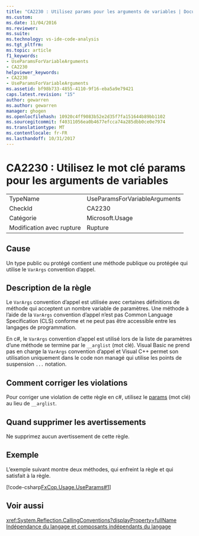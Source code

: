 ```yaml
---
title: "CA2230 : Utilisez params pour les arguments de variables | Documents Microsoft"
ms.custom: 
ms.date: 11/04/2016
ms.reviewer: 
ms.suite: 
ms.technology: vs-ide-code-analysis
ms.tgt_pltfrm: 
ms.topic: article
f1_keywords:
- UseParamsForVariableArguments
- CA2230
helpviewer_keywords:
- CA2230
- UseParamsForVariableArguments
ms.assetid: bf98b733-4855-4110-9f16-eba5a9e79421
caps.latest.revision: "15"
author: gewarren
ms.author: gewarren
manager: ghogen
ms.openlocfilehash: 10920c4ff9083b52e2d35f7fa151644b89bb1102
ms.sourcegitcommit: f40311056ea0b4677efcca74a285dbb0ce0e7974
ms.translationtype: MT
ms.contentlocale: fr-FR
ms.lasthandoff: 10/31/2017
---
```

# <a name="ca2230-use-params-for-variable-arguments"></a>CA2230 : Utilisez le mot clé params pour les arguments de variables
|||  
|-|-|  
|TypeName|UseParamsForVariableArguments|  
|CheckId|CA2230|  
|Catégorie|Microsoft.Usage|  
|Modification avec rupture|Rupture|  
  
## <a name="cause"></a>Cause  
 Un type public ou protégé contient une méthode publique ou protégée qui utilise le `VarArgs` convention d’appel.  
  
## <a name="rule-description"></a>Description de la règle  
 Le `VarArgs` convention d’appel est utilisée avec certaines définitions de méthode qui acceptent un nombre variable de paramètres. Une méthode à l’aide de la `VarArgs` convention d’appel n’est pas Common Language Specification (CLS) conforme et ne peut pas être accessible entre les langages de programmation.  
  
 En c#, le `VarArgs` convention d’appel est utilisé lors de la liste de paramètres d’une méthode se termine par le `__arglist` (mot clé). Visual Basic ne prend pas en charge la `VarArgs` convention d’appel et Visual C++ permet son utilisation uniquement dans le code non managé qui utilise les points de suspension `...` notation.  
  
## <a name="how-to-fix-violations"></a>Comment corriger les violations  
 Pour corriger une violation de cette règle en c#, utilisez le [params](/dotnet/csharp/language-reference/keywords/params) (mot clé) au lieu de `__arglist`.  
  
## <a name="when-to-suppress-warnings"></a>Quand supprimer les avertissements  
 Ne supprimez aucun avertissement de cette règle.  
  
## <a name="example"></a>Exemple  
 L’exemple suivant montre deux méthodes, qui enfreint la règle et qui satisfait à la règle.  
  
 [!code-csharp[FxCop.Usage.UseParams#1](../code-quality/codesnippet/CSharp/ca2230-use-params-for-variable-arguments_1.cs)]  
  
## <a name="see-also"></a>Voir aussi  
 <xref:System.Reflection.CallingConventions?displayProperty=fullName>   
 [Indépendance du langage et composants indépendants du langage](http://msdn.microsoft.com/Library/4f0b77d0-4844-464f-af73-6e06bedeafc6)